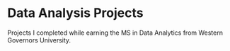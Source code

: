 
# Data Analysis Projects

Projects I completed while earning the MS in Data Analytics from Western Governors University.

